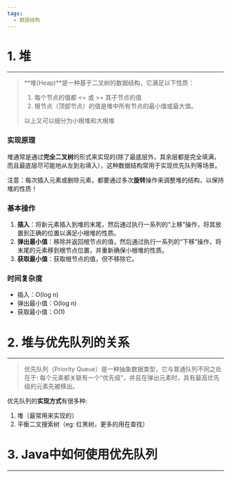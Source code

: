 ```yaml
---
tags:
  - 数据结构
---
```

# 1. 堆
---
>**堆(Heap)**是一种基于二叉树的数据结构，它满足以下性质：
>1. 每个节点的值都 <= 或 >= 其子节点的值
>2. 根节点（顶部节点）的值是堆中所有节点的最小值或最大值。
>
>以上又可以细分为小根堆和大根堆

### 实现原理
堆通常是通过**完全二叉树**的形式来实现的(除了最底层外，其余层都是完全填满，而且最底层尽可能地从左到右填入），这种数据结构常用于实现优先队列等场景。

注意：每次插入元素或删除元素，都要通过多次**旋转**操作来调整堆的结构，以保持堆的性质！
### 基本操作

1. **插入**：将新元素插入到堆的末尾，然后通过执行一系列的“上移”操作，将其放置到正确的位置以满足小根堆的性质。
2. **弹出最小值**：移除并返回根节点的值，然后通过执行一系列的“下移”操作，将末尾的元素移到根节点位置，并重新确保小根堆的性质。
3. **获取最小值**：获取根节点的值，但不移除它。

### 时间复杂度
- 插入：O(log n)
- 弹出最小值：O(log n)
- 获取最小值：O(1)
# 2. 堆与优先队列的关系
---
>优先队列（Priority Queue）是一种抽象数据类型，它与普通队列不同之处在于: 每个元素都关联有一个“优先级”，并且在弹出元素时，具有最高优先级的元素先被移出。

优先队列的**实现方式**有很多种:
1. 堆（最常用来实现的）
2. 平衡二叉搜索树（eg: 红黑树，更多的用在查找）
# 3. Java中如何使用优先队列
---
